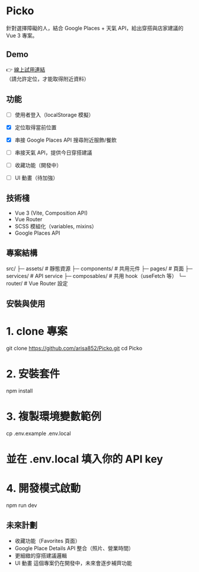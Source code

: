 

# Picko

針對選擇障礙的人，結合 Google Places + 天氣 API，給出穿搭與店家建議的 Vue 3 專案。



## Demo

👉 [線上試用連結](https://xxx.vercel.app)  
（請允許定位，才能取得附近資料）



## 功能

- [ ] 使用者登入（localStorage 模擬）
- [x] 定位取得當前位置
- [x] 串接 Google Places API 搜尋附近服飾/餐飲
- [ ] 串接天氣 API，提供今日穿搭建議
- [ ] 收藏功能（開發中）
- [ ] UI 動畫（待加強）




## 技術棧

- Vue 3 (Vite, Composition API)
- Vue Router
- SCSS 模組化（variables, mixins）
- Google Places API



## 專案結構

src/
├─ assets/ # 靜態資源
├─ components/ # 共用元件
├─ pages/ # 頁面
├─ services/ # API service
├─ composables/ # 共用 hook（useFetch 等）
└─ router/ # Vue Router 設定



## 安裝與使用

# 1. clone 專案

git clone https://github.com/arisa852/Picko.git
cd Picko

# 2. 安裝套件

npm install

# 3. 複製環境變數範例

cp .env.example .env.local

# 並在 .env.local 填入你的 API key

# 4. 開發模式啟動

npm run dev


## 未來計劃

- 收藏功能（Favorites 頁面）
- Google Place Details API 整合（照片、營業時間）
- 更細緻的穿搭建議邏輯
- UI 動畫
  這個專案仍在開發中，未來會逐步補齊功能
